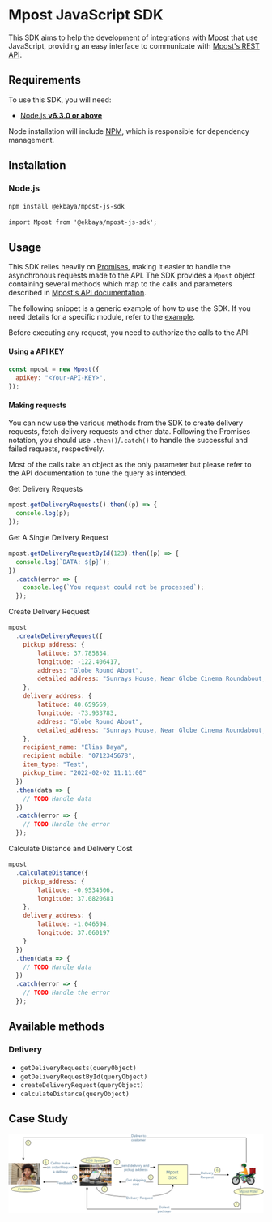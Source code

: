 # Mpost JavaScript SDK

This SDK aims to help the development of integrations with
[Mpost](https://mpost.co.ke/) that use JavaScript, providing an easy
interface to communicate with
[Mpost's REST API](https://mpost.co.ke/).


## Requirements

To use this SDK, you will need:

- [Node.js **v6.3.0 or above**](https://nodejs.org/)

Node installation will include [NPM](https://www.npmjs.com/), which is
responsible for dependency management.

## Installation

### Node.js

`npm install @ekbaya/mpost-js-sdk`

`import Mpost from '@ekbaya/mpost-js-sdk';`


## Usage

This SDK relies heavily on [Promises](https://developers.google.com/web/fundamentals/getting-started/primers/promises),
making it easier to handle the asynchronous requests made to the API. The SDK
provides a `Mpost` object containing several methods which map to the
calls and parameters described in
[Mpost's API documentation](https://mpost.co.ke/).

The following snippet is a generic example of how to use the SDK. If you need
details for a specific module, refer to the
[example](https://github.com/MSureKE/mpost-js-sdk/blob/master/mpost-js-sdk-example/src/app.ts).

Before executing any request, you need to authorize the calls to the API:


#### Using a API KEY
```js
const mpost = new Mpost({
  apiKey: "<Your-API-KEY>",
});
```

#### Making requests

You can now use the various methods from the SDK to create delivery requests, fetch delivery requests
and other data. Following the Promises notation, you should use
`.then()`/`.catch()` to handle the successful and failed requests,
respectively.

Most of the calls take an object as the only parameter but please refer to the
API documentation to tune the query as intended.


Get Delivery Requests

```js
mpost.getDeliveryRequests().then((p) => {
  console.log(p);
});
```

Get A Single Delivery Request
```js
mpost.getDeliveryRequestById(123).then((p) => {
  console.log(`DATA: ${p}`);
})
  .catch(error => {
    console.log(`You request could not be processed`);
  });
```

Create  Delivery Request

```js
mpost
  .createDeliveryRequest({
    pickup_address: {
        latitude: 37.785834,
        longitude: -122.406417,
        address: "Globe Round About",
        detailed_address: "Sunrays House, Near Globe Cinema Roundabout, Nairobi City"
    },
    delivery_address: {
        latitude: 40.659569,
        longitude: -73.933783,
        address: "Globe Round About",
        detailed_address: "Sunrays House, Near Globe Cinema Roundabout, Nairobi City"
    },
    recipient_name: "Elias Baya",
    recipient_mobile: "0712345678",
    item_type: "Test",
    pickup_time: "2022-02-02 11:11:00"
  })
  .then(data => {
    // TODO Handle data
  })
  .catch(error => {
    // TODO Handle the error
  });
```
Calculate Distance and Delivery Cost
```js
mpost
  .calculateDistance({
    pickup_address: {
        latitude: -0.9534506,
        longitude: 37.0820681
    },
    delivery_address: {
        latitude: -1.046594,
        longitude: 37.060197
    }
  })
  .then(data => {
    // TODO Handle data
  })
  .catch(error => {
    // TODO Handle the error
  });
```

## Available methods

### Delivery

- `getDeliveryRequests(queryObject)`
- `getDeliveryRequestById(queryObject)`
- `createDeliveryRequest(queryObject)`
- `calculateDistance(queryObject)`

## Case Study
![Creating Delivery Request](use-case.png)